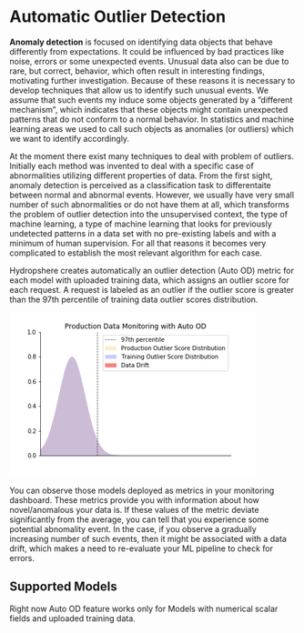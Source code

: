 # Automatic Outlier Detection

**Anomaly detection** is focused on identifying data objects that behave differently from expectations. It could be influenced by bad practices like noise, errors or some unexpected events. Unusual data also can be due to rare, but correct, behavior, which often result in interesting findings, motivating further investigation. Because of these reasons it is necessary to develop techniques that allow us to identify such unusual events. We assume that such events my induce some objects generated by a ”different mechanism”, which indicates that these objects might contain unexpected patterns that do not conform to a normal behavior. In statistics and machine learning areas we used to call such objects as anomalies \(or outliers\) which we want to identify accordingly. 

At the moment there exist many techniques to deal with problem of outliers. Initially each method was invented to deal with a specific case of abnormalities utilizing different properties of data. From the first sight, anomaly detection is perceived as a classification task to differentaite between normal and abnormal events. However, we usually have very small number of such abnormalities or do not have them at all, which transforms the problem of outlier detection into the unsupervised context, the type of machine learning, a type of machine learning that looks for previously undetected patterns in a data set with no pre-existing labels and with a minimum of human supervision. For all that reasons it becomes very complicated to establish the most relevant algorithm for each case. 

Hydropshere creates automatically an outlier detection \(Auto OD\) metric for each model with uploaded training data, which assigns an outlier score for each request. A request is labeled as an outlier if the outlier score is greater than the 97th percentile of training data outlier scores distribution.

![](../../.gitbook/assets/auto_od_feature%20%281%29%20%281%29.gif)

You can observe those models deployed as metrics in your monitoring dashboard. These metrics provide you with information about how novel/anomalous your data is. If these values of the metric deviate significantly from the average, you can tell that you experience some potential abnomality event. In the case, if you observe a gradually increasing number of such events, then it might be associated with a data drift, which makes a need to re-evaluate your ML pipeline to check for errors.

## Supported Models

Right now Auto OD feature works only for Models with numerical scalar fields and uploaded training data.


